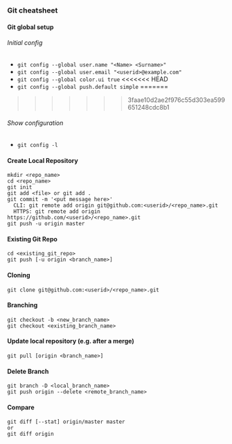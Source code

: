 ### Git cheatsheet

#### Git global setup
###### Initial config
* `git config --global user.name "<Name> <Surname>"`
* `git config --global user.email "<userid>@example.com"`
* `git config --global color.ui true`
<<<<<<< HEAD
* `git config --global push.default simple`
=======
>>>>>>> 3faae10d2ae2f976c55d303ea599651248cdc8b1

###### Show configuration
* `git config -l`

#### Create Local Repository
```
mkdir <repo_name>
cd <repo_name>
git init
git add <file> or git add .
git commit -m '<put message here>'
  CLI: git remote add origin git@github.com:<userid>/<repo_name>.git
  HTTPS: git remote add origin https://github.com/<userid>/<repo_name>.git
git push -u origin master
```

#### Existing Git Repo
```
cd <existing_git_repo>
git push [-u origin <branch_name>]
```

#### Cloning
```
git clone git@github.com:<userid>/<repo_name>.git
```

#### Branching
```
git checkout -b <new_branch_name>
git checkout <existing_branch_name>
```

#### Update local repository (e.g. after a merge)
```
git pull [origin <branch_name>]
```

#### Delete Branch
```
git branch -D <local_branch_name>
git push origin --delete <remote_branch_name>
```

#### Compare
```
git diff [--stat] origin/master master
or
git diff origin
```
